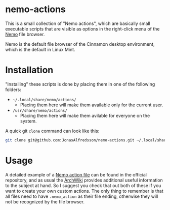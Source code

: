 # nemo-actions

This is a small collection of "Nemo actions", which are basically small
executable scripts that are visible as options in the right-click menu of the
[Nemo][3] file browser.

Nemo is the default file browser of the Cinnamon desktop environment, which is
the default in Linux Mint.



# Installation

"Installing" these scripts is done by placing them in one of the following
folders:

- `~/.local/share/nemo/actions/`
    - Placing them here will make them available only for the current user.
- `/usr/share/nemo/actions/`
    - Placing them here will make them avilable for everyone on the system.

A quick git `clone` command can look like this:

```bash
git clone git@github.com:JonasAlfredsson/nemo-actions.git ~/.local/share/nemo/actions/
```



# Usage

A detailed example of a [Nemo action file][1] can be found in the official
repository, and as usual the [ArchWiki][2] provides additional useful
information to the subject at hand. So I suggest you check that out both of
these if you want to create your own custom actions. The only thing to remember
is that all files need to have `.nemo_action` as their file ending, otherwise
they will not be recognized by the file browser.



[1]: https://github.com/linuxmint/nemo/blob/master/files/usr/share/nemo/actions/sample.nemo_action
[2]: https://wiki.archlinux.org/index.php/Nemo
[3]: https://github.com/linuxmint/nemo
